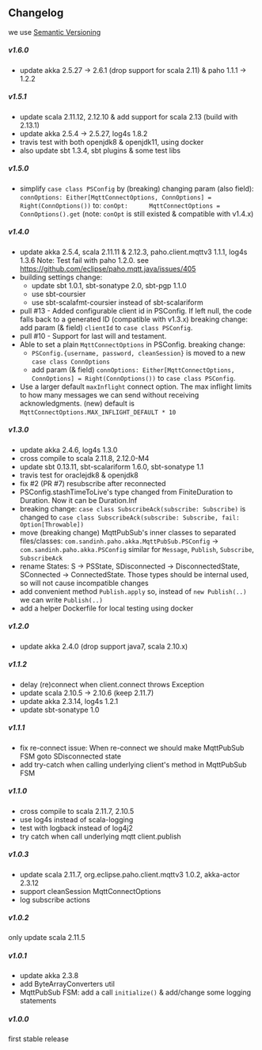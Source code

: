 ## Changelog
we use [Semantic Versioning](http://semver.org/)

##### v1.6.0
+ update akka 2.5.27 -> 2.6.1 (drop support for scala 2.11) & paho 1.1.1 -> 1.2.2

##### v1.5.1
+ update scala 2.11.12, 2.12.10 & add support for scala 2.13 (build with 2.13.1)
+ update akka 2.5.4 -> 2.5.27, log4s 1.8.2
+ travis test with both openjdk8 & openjdk11, using docker
+ also update sbt 1.3.4, sbt plugins & some test libs

##### v1.5.0
+ simplify `case class PSConfig` by (breaking) changing param (also field):
  `connOptions: Either[MqttConnectOptions, ConnOptions] = Right(ConnOptions())` to:
  `conOpt:      MqttConnectOptions = ConnOptions().get`
  (note: `conOpt` is still existed & compatible with v1.4.x)

##### v1.4.0
+ update akka 2.5.4, scala 2.11.11 & 2.12.3, paho.client.mqttv3 1.1.1, log4s 1.3.6
  Note: Test fail with paho 1.2.0. see https://github.com/eclipse/paho.mqtt.java/issues/405
+ building settings change:
  - update sbt 1.0.1, sbt-sonatype 2.0, sbt-pgp 1.1.0
  - use sbt-coursier
  - use sbt-scalafmt-coursier instead of sbt-scalariform
+ pull #13 - Added configurable client id in PSConfig. If left null, the code falls back to a generated ID (compatible with v1.3.x)
  breaking change: add param (& field) `clientId` to `case class PSConfig`. 
+ pull #10 - Support for last will and testament.
+ Able to set a plain `MqttConnectOptions` in PSConfig.
  breaking change:
  - `PSConfig.{username, password, cleanSession}` is moved to a new `case class ConnOptions`
  - add param (& field) `connOptions: Either[MqttConnectOptions, ConnOptions] = Right(ConnOptions())` to `case class PSConfig`.
+ Use a larger default `maxInflight` connect option.
  The max inflight limits to how many messages we can send without receiving acknowledgments.
  (new) default is `MqttConnectOptions.MAX_INFLIGHT_DEFAULT * 10`

##### v1.3.0
+ update akka 2.4.6, log4s 1.3.0
+ cross compile to scala 2.11.8, 2.12.0-M4
+ update sbt 0.13.11, sbt-scalariform 1.6.0, sbt-sonatype 1.1
+ travis test for oraclejdk8 & openjdk8
+ fix #2 (PR #7) resubscribe after reconnected
+ PSConfig.stashTimeToLive's type changed from FiniteDuration to Duration. Now it can be Duration.Inf
+ breaking change: `case class SubscribeAck(subscribe: Subscribe)` is changed to
 `case class SubscribeAck(subscribe: Subscribe, fail: Option[Throwable])`
+ move (breaking change) MqttPubSub's inner classes to separated files/classes:
  `com.sandinh.paho.akka.MqttPubSub.PSConfig` -> `com.sandinh.paho.akka.PSConfig`
  similar for `Message`, `Publish`, `Subscribe`, `SubscribeAck`
+ rename States: S -> PSState, SDisconnected -> DisconnectedState, SConnected -> ConnectedState.
  Those types should be internal used, so will not cause incompatible changes
+ add convenient method `Publish.apply` so, instead of `new Publish(..)` we can write `Publish(..)`
+ add a helper Dockerfile for local testing using docker

##### v1.2.0
+ update akka 2.4.0 (drop support java7, scala 2.10.x)

##### v1.1.2
+ delay (re)connect when client.connect throws Exception 
+ update scala 2.10.5 -> 2.10.6 (keep 2.11.7)
+ update akka 2.3.14, log4s 1.2.1
+ update sbt-sonatype 1.0

##### v1.1.1
+ fix re-connect issue: When re-connect we should make MqttPubSub FSM goto SDisconnected state
+ add try-catch when calling underlying client's method in MqttPubSub FSM

##### v1.1.0
+ cross compile to scala 2.11.7, 2.10.5
+ use log4s instead of scala-logging
+ test with logback instead of log4j2
+ try catch when call underlying mqtt client.publish

##### v1.0.3
+ update scala 2.11.7, org.eclipse.paho.client.mqttv3 1.0.2, akka-actor 2.3.12
+ support cleanSession MqttConnectOptions
+ log subscribe actions

##### v1.0.2
only update scala 2.11.5

##### v1.0.1
+ update akka 2.3.8
+ add ByteArrayConverters util
+ MqttPubSub FSM: add a call `initialize()` & add/change some logging statements

##### v1.0.0
first stable release
